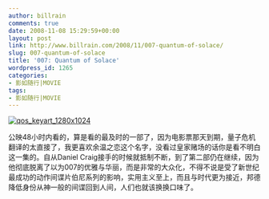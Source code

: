 ```yaml
---
author: billrain
comments: true
date: 2008-11-08 15:29:59+00:00
layout: post
link: http://www.billrain.com/2008/11/007-quantum-of-solace/
slug: 007-quantum-of-solace
title: '007: Quantum of Solace'
wordpress_id: 1265
categories:
- 影如随行|MOVIE
tags:
- 影如随行|MOVIE
---
```


[![qos_keyart_1280x1024](http://www.billrain.com/wp-content/uploads/2008/11/qos-keyart-1280x1024-thumb.jpg)](http://www.billrain.com/wp-content/uploads/2008/11/qos-keyart-1280x1024.jpg)

公映48小时内看的，算是看的最及时的一部了，因为电影票那天到期，量子危机翻译的太直接了，我更喜欢余温之恋这个名字，没看过皇家赌场的话你是看不明白这一集的。自从Daniel Craig接手的时候就抵制不断，到了第二部仍在继续，因为他彻底脱离了以为007的优雅与华丽，而是非常的大众化，不得不说是受了新世纪最成功的动作间谍片伯尼系列的影响，实用主义至上，而且与时代更为接近，邦德降低身份从神一般的间谍回到人间，人们也就该换换口味了。
